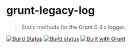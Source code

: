 # grunt-legacy-log
> Static methods for the Grunt 0.4.x logger.

[![Build Status](https://secure.travis-ci.org/gruntjs/grunt-legacy-log-utils.png?branch=master)](http://travis-ci.org/gruntjs/grunt-legacy-log-utils)
[![Build status](https://ci.appveyor.com/api/projects/status/a6s4cy3fcbl33hnp?svg=true)](https://ci.appveyor.com/project/gruntjs/grunt-legacy-log-utils)
[![Built with Grunt](https://cdn.gruntjs.com/builtwith.png)](http://gruntjs.com/)

